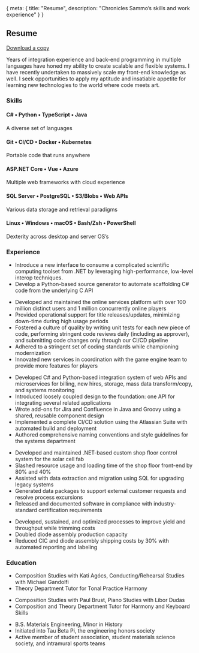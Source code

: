 <!-- Copyright © 2023 Samuel Justin Gabay
     Licensed under the GNU Affero Public License, Version 3 -->

<route>
{ meta: {
  title: "Resume",
  description: "Chronicles Sammo’s skills and work experience"
} }
</route>

<script setup lang="ts">
import SkillsSection from "@main/components/SkillsSection.vue";
import HeaderWithContent from "@shared/components/HeaderWithContent.vue";
import ExperienceSection from "@main/components/ExperienceSection.vue";
</script>

<HeaderWithContent>
<h2> Resume </h2>
<a href="__ASSETS_BASE_URL/SGabay_Resume.pdf">Download a copy</a>
</HeaderWithContent>

Years of integration experience and back-end programming in multiple languages have honed my ability to create scalable and flexible systems. I have recently undertaken to massively scale my front-end knowledge as well. I seek opportunities to apply my aptitude and insatiable appetite for learning new technologies to the world where code meets art.

<section>

### Skills

<SkillsSection>
<template #icons>
  <img src="/icons/C_Sharp_wordmark.svg" />
  <img src="/icons/Python-logo-notext.svg" />
  <img src="/icons/ts-logo-128.svg" />
  <img src="/icons/Java_programming_language_logo.svg" />
</template>

#### C# • Python • TypeScript • Java

A diverse set of languages
</SkillsSection>

<SkillsSection>
<template #icons>
  <img src="/icons/Git-Icon-1788C.svg" />
  <img src="/icons/gh-actions.png" />
  <img src="/icons/Moby-logo.png" />
  <img src="/icons/k8s-logo.svg" />
</template>

#### Git • CI/CD • Docker • Kubernetes

Portable code that runs anywhere
</SkillsSection>

<SkillsSection>
<template #icons>
  <img src="/icons/logo_ASP.NET_RGB_square-negative.svg" />
  <img src="/icons/Vue-logo.svg" />
  <img src="/icons/Azure-logo.svg" />
</template>

#### ASP.NET Core • Vue • Azure

Multiple web frameworks with cloud experience
</SkillsSection>

<SkillsSection>
<template #icons>
  <img src="/icons/sql.svg" />
  <img src="/icons/PostgreSQL_logo.3colors.svg" />
  <img src="/icons/s3-logo.png" />
  <img src="/icons/Swagger-logo.png" />
</template>

#### SQL Server • PostgreSQL • S3/Blobs • Web APIs

Various data storage and retrieval paradigms
</SkillsSection>

<SkillsSection>
<template #icons>
  <img src="/icons/Tux.svg" />
  <img src="/icons/Windows-logo.svg" />
  <img src="/icons/Finder_icon.png" />
  <img src="/icons/bash_logo.svg" />
  <img src="/icons/ps_black_128.svg" />
</template>

#### Linux • Windows • macOS • Bash/Zsh • PowerShell

Dexterity across desktop and server OS’s
</SkillsSection>
</section>

<section>

### Experience

<ExperienceSection>
<template #header>

  #### 2022 – present

  <a href="https://cantera.org/">

  #### Cantera
  </a>

  #### Somerville, MA
  #### C#/Python specialist
</template>

* Introduce a new interface to consume a complicated scientific computing toolset from .NET by leveraging high-performance, low-level interop techniques.
* Develop a Python-based source generator to automate scaffolding C# code from the underlying C API
</ExperienceSection>

<ExperienceSection>
<template #header>

  #### 2022
  <a href="https://www.rockstargames.com/">

  #### Rockstar Games
  </a>

  #### Andover, MA
  #### Software Engineer
</template>

* Developed and maintained the online services platform with over 100 million distinct users and 1 million
concurrently online players
* Provided operational support for title releases/updates, minimizing down-time during high usage periods
* Fostered a culture of quality by writing unit tests for each new piece of code, performing stringent code
reviews daily (including as approver), and submitting code changes only through our CI/CD pipeline
* Adhered to a stringent set of coding standards while championing modernization
* Innovated new services in coordination with the game engine team to provide more features for players
</ExperienceSection>

<ExperienceSection>
<template #header>

  #### 2017 – 2022
  <a href="https://www.wgbh.org">

  #### WGBH Educational Foundation
  </a>

  #### Boston, MA
  #### Senior Software Developer/Integrations Architect
</template>

* Developed C# and Python-based integration system of web APIs and microservices for billing, new hires, storage, mass data transform/copy, and systems monitoring
*  Introduced loosely coupled design to the foundation: one API for integrating several related applications
* Wrote add-ons for Jira and Confluence in Java and Groovy using a shared, reusable component design
* Implemented a complete CI/CD solution using the Atlassian Suite with automated build and deployment
* Authored comprehensive naming conventions and style guidelines for the systems department
</ExperienceSection>

<ExperienceSection>
<template #header>

  #### 2010 – 2014
  <a href="https://web.archive.org/web/20141022145017/http://www.emcore.com/">

  #### Emcore Corporation
  </a>

  #### Albuquerque, NM
  #### Senior Applications Developer/Consultant
</template>

* Developed and maintained .NET-based custom shop floor control system for the solar cell fab
* Slashed resource usage and loading time of the shop floor front-end by 80% and 40%
* Assisted with data extraction and migration using SQL for upgrading legacy systems
* Generated data packages to support external customer requests and resolve process excursions
* Released and documented software in compliance with industry-standard certification requirements
</ExperienceSection>

<ExperienceSection>
<template #header>

  #### 2008 – 2010
  <a href="https://web.archive.org/web/20141006023739/http://www.emcore.com/space-photovoltaics/">

  #### Emcore Solar Power, Inc.
  </a>

  #### Albuquerque, NM
  #### Production Engineering Lead
</template>

* Developed, sustained, and optimized processes to improve yield and throughput while trimming costs
* Doubled diode assembly production capacity
* Reduced CIC and diode assembly shipping costs by 30% with automated reporting and labeling
</ExperienceSection>
</section>

<section>

### Education

<ExperienceSection>
<template #header>

  #### 2015 – 2016
  <a href="https://necmusic.edu/">

  #### New England Conservatory
  </a>

  #### Boston, MA
</template>

* Composition Studies with Kati Agócs, Conducting/Rehearsal Studies with Michael Gandolfi
* Theory Department Tutor for Tonal Practice Harmony
</ExperienceSection>

<ExperienceSection>
<template #header>

  #### 2012 – 2015
  <a href="https://longy.edu/">

  #### Longy School of Music
  </a>

  #### Cambridge, MA
</template>

* Composition Studies with Paul Brust, Piano Studies with Libor Dudas
* Composition and Theory Department Tutor for Harmony and Keyboard Skills
</ExperienceSection>

<ExperienceSection>
<template #header>

  #### 2002 – 2007
  <a href="https://www.nmt.edu/">

  #### New Mexico Institute of Mining and Technology
  </a>

  #### Socorro, NM
</template>

* B.S. Materials Engineering, Minor in History
* Initiated into Tau Beta Pi, the engineering honors society
* Active member of student association, student materials science society, and intramural sports teams
</ExperienceSection>
</section>
